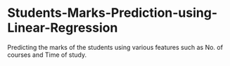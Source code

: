 # Students-Marks-Prediction-using-Linear-Regression
Predicting the marks of the students using various features such as No. of courses and Time of study.
